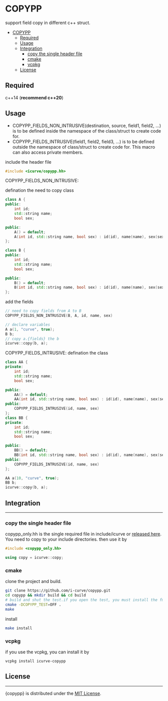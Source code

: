# COPYPP

support field copy in different c++ struct.

<!-- @import "[TOC]" {cmd="toc" depthFrom=1 depthTo=6 orderedList=false} -->

<!-- code_chunk_output -->

- [COPYPP](#copypp)
  - [Required](#required)
  - [Usage](#usage)
  - [Integration](#integration)
    - [copy the single header file](#copy-the-single-header-file)
    - [cmake](#cmake)
    - [vcpkg](#vcpkg)
  - [License](#license)

<!-- /code_chunk_output -->

## Required

c++14 (**recommend c++20**)

## Usage

- COPYPP_FIELDS_NON_INTRUSIVE(destination, source, field1, field2, ...) is to be defined inside the namespace of the class/struct to create code for.
- COPYPP_FIELDS_INTRUSIVE(field1, field2, field3, ...) is to be defined outside the namespace of class/struct to create code for. This macro can also access private members.

include the header file

```c++
#include <icurve/copypp.hh>
```

COPYPP_FIELDS_NON_INTRUSIVE:

defination the need to copy class

```c++
class A {
public:
    int id;
    std::string name;
    bool sex;

public:
    A() = default;
    A(int id, std::string name, bool sex) : id(id), name(name), sex(sex) {}
};

class B {
public:
    int id;
    std::string name;
    bool sex;

public:
    B() = default;
    B(int id, std::string name, bool sex) : id(id), name(name), sex(sex) {}
};
```

add the fields

```c++
// need to copy fields from A to B
COPYPP_FIELDS_NON_INTRUSIVE(B, A, id, name, sex)
```

```c++
// declare variables
A a(1, "curve", true);
B b;
// copy a.{fields} the b
icurve::copy(b, a);
```

COPYPP_FIELDS_INTRUSIVE:
defination the class

```c++
class AA {
private:
    int id;
    std::string name;
    bool sex;

public:
    AA() = default;
    AA(int id, std::string name, bool sex) : id(id), name(name), sex(sex) {}
public:
    COPYPP_FIELDS_INTRUSIVE(id, name, sex)
};
class BB {
private:
    int id;
    std::string name;
    bool sex;

public:
    BB() = default;
    BB(int id, std::string name, bool sex) : id(id), name(name), sex(sex) {}
public:
    COPYPP_FIELDS_INTRUSIVE(id, name, sex)
};
```

```c++
AA a(10, "curve", true);
BB b;
icurve::copy(b, a);
```

## Integration

---

### copy the single header file

copypp_only.hh is the single required file in include/icurve or [released here](https://raw.githubusercontent.com/i-curve/copypp/master/include/icurve/copypp_only.hh). You need to copy to your include directories. then use it by

```c++
#include <copypp_only.hh>

using copy = icurve::copy;
```

### cmake

clone the project and build.

```bash
git clone https://github.com/i-curve/copypp.git
cd copypp && mkdir build && cd build
# build and shut the test.if you open the test, you must install the fmt package.
cmake -DCOPYPP_TEST=OFF .
make
```

install

```bash
make install
```

### vcpkg

if you use the vcpkg, you can install it by

```
vcpkg install icurve-copypp
```

## License

---

{copypp} is distributed under the [MIT License](LICENSE).
